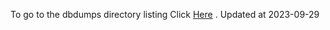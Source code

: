 To go to the dbdumps directory listing Click [Here](https://ipfs.io/ipfs/bafkreig2fkon7v7wzwjtmog4y6qemjrwjsrps5qmczvzsns7jveb2vmxmy) . Updated at 2023-09-29